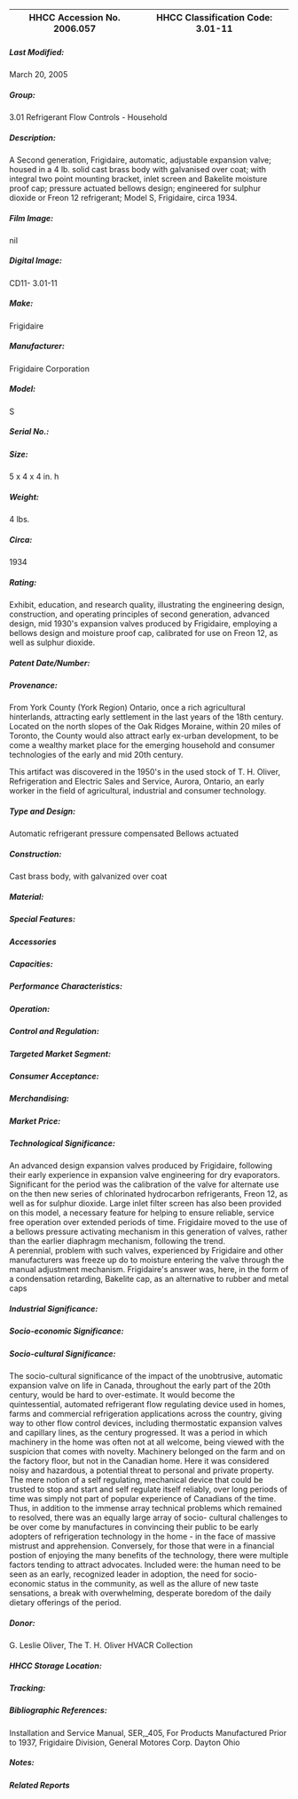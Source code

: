 | **HHCC Accession No. 2006.057** |**HHCC Classification Code:  3.01-11**|
| ----------- | ----------- |

##### Last Modified:
March 20, 2005

##### Group:
3.01 Refrigerant Flow Controls - Household

##### Description:
A Second generation, Frigidaire, automatic, adjustable expansion valve; housed in a 4 lb. solid cast brass body with galvanised over coat; with integral two point mounting bracket, inlet screen and Bakelite moisture proof cap; pressure actuated bellows design; engineered for sulphur dioxide or Freon 12 refrigerant; Model S, Frigidaire, circa 1934.

##### Film Image:
nil

##### Digital Image:
CD11- 3.01-11

##### Make:
Frigidaire

##### Manufacturer:
Frigidaire Corporation

##### Model:
S

##### Serial No.:


##### Size:
5 x 4 x 4 in. h

##### Weight:
4 lbs.

##### Circa:
1934

##### Rating:
Exhibit, education, and research quality, illustrating the engineering design, construction, and operating principles of second generation, advanced design, mid 1930's expansion valves produced by Frigidaire, employing a bellows design and moisture proof cap, calibrated for use on Freon 12, as well as sulphur dioxide.

##### Patent Date/Number:


##### Provenance:
From York County (York Region) Ontario, once a rich agricultural hinterlands, attracting early settlement in the last years of the 18th century. Located on the north slopes of the Oak Ridges Moraine, within 20 miles of Toronto, the County would also attract early ex-urban development, to be come a wealthy market place for the emerging household and consumer technologies of the early and mid 20th century. 

This artifact was discovered in the 1950's in the used stock of T. H. Oliver, Refrigeration and Electric Sales and Service, Aurora, Ontario, an early worker in the field of agricultural, industrial and consumer technology.

##### Type and Design:
Automatic refrigerant pressure compensated
Bellows actuated

##### Construction:
Cast brass body, with galvanized over coat

##### Material:


##### Special Features:


##### Accessories


##### Capacities:


##### Performance Characteristics:


##### Operation:


##### Control and Regulation:


##### Targeted Market Segment:


##### Consumer Acceptance:


##### Merchandising:


##### Market Price:


##### Technological Significance:
An advanced design expansion valves produced by Frigidaire, following their early experience in expansion valve engineering for dry evaporators. 
Significant for the period was the calibration of the valve for alternate use on the then new series of chlorinated hydrocarbon refrigerants, Freon 12, as well as for sulphur dioxide.
Large inlet filter screen has also been provided on this model, a necessary feature for helping to ensure reliable, service free operation over extended periods of time.
Frigidaire moved to the use of a bellows pressure activating mechanism in this generation of valves, rather than the earlier diaphragm mechanism, following the trend.   
A perennial, problem with such valves, experienced by Frigidaire and other manufacturers was freeze up do to moisture entering the valve through the manual adjustment mechanism. Frigidaire's answer was, here, in the form of a condensation retarding, Bakelite cap, as an alternative to rubber and metal caps

##### Industrial Significance:


##### Socio-economic Significance:


##### Socio-cultural Significance:
The socio-cultural significance of the impact of the unobtrusive, automatic expansion valve on life in Canada, throughout the early part of the 20th century, would be hard to over-estimate. It would become the quintessential, automated refrigerant flow regulating device used in homes, farms and commercial refrigeration applications across the country, giving way to other flow control devices, including thermostatic expansion valves and capillary lines, as the century progressed.
It was a period in which machinery in the home was often not at all welcome, being viewed with the suspicion that comes with novelty. Machinery belonged on the farm and on the factory floor, but not in the Canadian home. Here it was considered noisy and hazardous, a potential threat to personal and private property.
The mere notion of a self regulating, mechanical device that could be trusted to stop and start and self regulate itself reliably, over long periods of time was simply not part of popular experience of Canadians of the time. 
Thus, in addition to the immense array technical problems which remained to resolved, there was an equally large array of socio- cultural challenges to be over come by manufactures in convincing their public to be early adopters of refrigeration technology in the home - in the face of massive mistrust and apprehension. 
Conversely, for those that were in a financial postion of enjoying the many benefits of the technology, there were multiple factors tending to attract advocates. Included were: the human need to be seen as an early, recognized leader in adoption, the need for socio-economic status in the community, as well as the allure of new taste sensations, a break with overwhelming, desperate boredom of the daily dietary offerings of the period.

##### Donor:
G. Leslie Oliver, The T. H. Oliver HVACR Collection

##### HHCC Storage Location:


##### Tracking:


##### Bibliographic References:
Installation and Service Manual, SER,_405, For Products Manufactured Prior to 1937, Frigidaire Division, General Motores Corp. Dayton Ohio

##### Notes:


##### Related Reports

